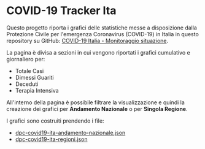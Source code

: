 # COVID-19 Tracker Ita

Questo progetto riporta i grafici delle statistiche messe a disposizione dalla Protezione Civile per l'emergenza Coronavirus (COVID-19) in Italia in questo repository su GitHub: [COVID-19 Italia - Monitoraggio situazione](https://github.com/pcm-dpc/COVID-19).

La pagina è divisa a sezioni in cui vengono riportati i grafici cumulativo e giornaliero per:

 - Totale Casi
 - Dimessi Guariti
 - Deceduti
 - Terapia Intensiva

 All'interno della pagina è possibile filtrare la visualizzazione e quindi la creazione dei grafici per **Andamento Nazionale** o per **Singola Regione**.

I grafici sono costruiti prendendo i file:

 - [dpc-covid19-ita-andamento-nazionale.json](https://github.com/pcm-dpc/COVID-19/blob/master/dati-json/dpc-covid19-ita-andamento-nazionale.json)
 - [dpc-covid19-ita-regioni.json](https://raw.githubusercontent.com/pcm-dpc/COVID-19/master/dati-json/dpc-covid19-ita-regioni.json)

